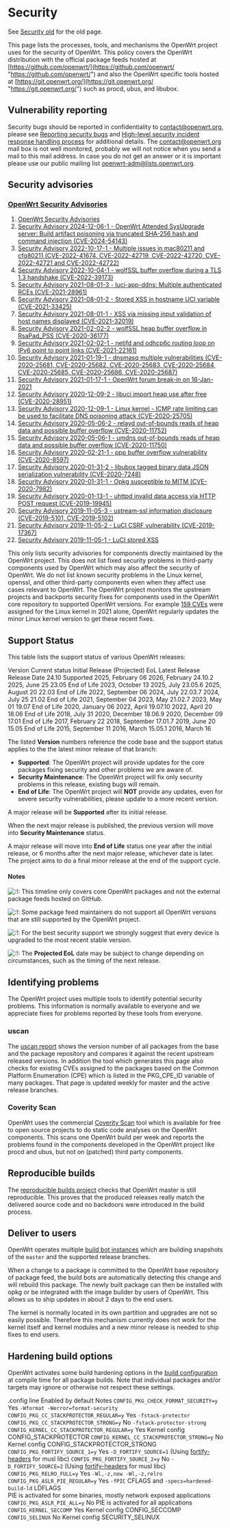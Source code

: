 # Security

See [Security old](/docs/guide-developer/security/old "docs:guide-developer:security:old") for the old page.

This page lists the processes, tools, and mechanisms the OpenWrt project uses for the security of OpenWrt. This policy covers the OpenWrt distribution with the official package feeds hosted at [https://github.com/openwrt/](https://github.com/openwrt/ "https://github.com/openwrt/") and also the OpenWrt specific tools hosted at [https://git.openwrt.org/](https://git.openwrt.org/ "https://git.openwrt.org/") such as procd, ubus, and libubox.

## Vulnerability reporting

Security bugs should be reported in confidentiality to [contact@openwrt.org](mailto:contact@openwrt.org "contact@openwrt.org"), please see [Reporting security bugs](/bugs#reporting_security_bugs "bugs") and [High-level security incident response handling process](/docs/guide-developer/security_incidents_response "docs:guide-developer:security_incidents_response") for additional details. The [contact@openwrt.org](mailto:contact@openwrt.org "contact@openwrt.org") mail box is not well monitored, probably we will not notice when you send a mail to this mail address. In case you do not get an answer or it is important please use our public mailing list [openwrt-adm@lists.openwrt.org](mailto:openwrt-adm@lists.openwrt.org "openwrt-adm@lists.openwrt.org").

## Security advisories

### [OpenWrt Security Advisories](/advisory/start "OpenWrt Security Advisories")

01. [OpenWrt Security Advisories](/advisory/start "advisory:start")
02. [Security Advisory 2024-12-06-1 - OpenWrt Attended SysUpgrade server: Build artifact poisoning via truncated SHA-256 hash and command injection (CVE-2024-54143)](/advisory/2024-12-06 "advisory:2024-12-06")
03. [Security Advisory 2022-10-17-1 - Multiple issues in mac80211 and cfg80211 (CVE-2022-41674, CVE-2022-42719, CVE-2022-42720, CVE-2022-42721 and CVE-2022-42722)](/advisory/2022-10-17-1 "advisory:2022-10-17-1")
04. [Security Advisory 2022-10-04-1 - wolfSSL buffer overflow during a TLS 1.3 handshake (CVE-2022-39173)](/advisory/2022-10-04-1 "advisory:2022-10-04-1")
05. [Security Advisory 2021-08-01-3 - luci-app-ddns: Multiple authenticated RCEs (CVE-2021-28961)](/advisory/2021-08-01-3 "advisory:2021-08-01-3")
06. [Security Advisory 2021-08-01-2 - Stored XSS in hostname UCI variable (CVE-2021-33425)](/advisory/2021-08-01-2 "advisory:2021-08-01-2")
07. [Security Advisory 2021-08-01-1 - XSS via missing input validation of host names displayed (CVE-2021-32019)](/advisory/2021-08-01-1 "advisory:2021-08-01-1")
08. [Security Advisory 2021-02-02-2 - wolfSSL heap buffer overflow in RsaPad\_PSS (CVE-2020-36177)](/advisory/2021-02-02-2 "advisory:2021-02-02-2")
09. [Security Advisory 2021-02-02-1 - netifd and odhcp6c routing loop on IPv6 point to point links (CVE-2021-22161)](/advisory/2021-02-02-1 "advisory:2021-02-02-1")
10. [Security Advisory 2021-01-19-1 - dnsmasq multiple vulnerabilities (CVE-2020-25681, CVE-2020-25682, CVE-2020-25683, CVE-2020-25684, CVE-2020-25685, CVE-2020-25686, CVE-2020-25687)](/advisory/2021-01-19-1 "advisory:2021-01-19-1")
11. [Security Advisory 2021-01-17-1 - OpenWrt forum break-in on 16-Jan-2021](/advisory/2021-01-17-1 "advisory:2021-01-17-1")
12. [Security Advisory 2020-12-09-2 - libuci import heap use after free (CVE-2020-28951)](/advisory/2020-12-09-2 "advisory:2020-12-09-2")
13. [Security Advisory 2020-12-09-1 - Linux kernel - ICMP rate limiting can be used to facilitate DNS poisoning attack (CVE-2020-25705)](/advisory/2020-12-09-1 "advisory:2020-12-09-1")
14. [Security Advisory 2020-05-06-2 - relayd out-of-bounds reads of heap data and possible buffer overflow (CVE-2020-11752)](/advisory/2020-05-06-2 "advisory:2020-05-06-2")
15. [Security Advisory 2020-05-06-1 - umdns out-of-bounds reads of heap data and possible buffer overflow (CVE-2020-11750)](/advisory/2020-05-06-1 "advisory:2020-05-06-1")
16. [Security Advisory 2020-02-21-1 - ppp buffer overflow vulnerability (CVE-2020-8597)](/advisory/2020-02-21-1 "advisory:2020-02-21-1")
17. [Security Advisory 2020-01-31-2 - libubox tagged binary data JSON serialization vulnerability (CVE-2020-7248)](/advisory/2020-01-31-2 "advisory:2020-01-31-2")
18. [Security Advisory 2020-01-31-1 - Opkg susceptible to MITM (CVE-2020-7982)](/advisory/2020-01-31-1 "advisory:2020-01-31-1")
19. [Security Advisory 2020-01-13-1 - uhttpd invalid data access via HTTP POST request (CVE-2019-19945)](/advisory/2020-01-13-1 "advisory:2020-01-13-1")
20. [Security Advisory 2019-11-05-3 - ustream-ssl information disclosure (CVE-2019-5101, CVE-2019-5102)](/advisory/2019-11-05-3 "advisory:2019-11-05-3")
21. [Security Advisory 2019-11-05-2 - LuCI CSRF vulnerability (CVE-2019-17367)](/advisory/2019-11-05-2 "advisory:2019-11-05-2")
22. [Security Advisory 2019-11-05-1 - LuCI stored XSS](/advisory/2019-11-05-1 "advisory:2019-11-05-1")

This only lists security advisories for components directly maintained by the OpenWrt project. This does not list fixed security problems in third-party components used by OpenWrt which may also affect the security of OpenWrt. We do not list known security problems in the Linux kernel, openssl, and other third-party components even when they affect use cases relevant to OpenWrt. The OpenWrt project monitors the upstream projects and backports security fixes for components used in the OpenWrt core repository to supported OpenWrt versions. For example [159 CVEs](https://www.cvedetails.com/product/47/Linux-Linux-Kernel.html?vendor_id=33 "https://www.cvedetails.com/product/47/Linux-Linux-Kernel.html?vendor_id=33") were assigned for the Linux kernel in 2021 alone, OpenWrt regularly updates the minor Linux kernel version to get these recent fixes.

## Support Status

This table lists the support status of various OpenWrt releases:

Version Current status Initial Release (Projected) EoL Latest Release Release Date 24.10 Supported 2025, February 06 2026, February 24.10.2 2025, June 25 23.05 End of Life 2023, October 13 2025, July 23.05.6 2025, August 20 22.03 End of Life 2022, September 06 2024, July 22.03.7 2024, July 25 21.02 End of Life 2021, September 04 2023, May 21.02.7 2023, May 01 19.07 End of Life 2020, January 06 2022, April 19.07.10 2022, April 20 18.06 End of Life 2018, July 31 2020, December 18.06.9 2020, December 09 17.01 End of Life 2017, February 22 2018, September 17.01.7 2019, June 20 15.05 End of Life 2015, September 11 2016, March 15.05.1 2016, March 16

The listed **Version** numbers reference the code base and the support status applies to the the latest minor release of that branch:

- **Supported**: The OpenWrt project will provide updates for the core packages fixing security and other problems we are aware of.
- **Security Maintenance**: The OpenWrt project will fix only security problems in this release, existing bugs will remain.
- **End of Life**: The OpenWrt project will **NOT** provide any updates, even for severe security vulnerabilities, please update to a more recent version.

A major release will be **Supported** after its initial release.

When the next major release is published, the previous version will move into **Security Maintenance** status.

A major release will move into **End of Life** status one year after the initial release, or 6 months after the next major release, whichever date is later. The project aims to do a final minor release at the end of the support cycle.

#### Notes

![:!:](/lib/images/smileys/exclaim.svg) This timeline only covers core OpenWrt packages and not the external package feeds hosted on GitHub.

![:!:](/lib/images/smileys/exclaim.svg) Some package feed maintainers do not support all OpenWrt versions that are still supported by the OpenWrt project.

![:!:](/lib/images/smileys/exclaim.svg) For the best security support we strongly suggest that every device is upgraded to the most recent stable version.

![:!:](/lib/images/smileys/exclaim.svg) The **Projected EoL** date may be subject to change depending on circumstances, such as the timing of the next release.

## Identifying problems

The OpenWrt project uses multiple tools to identify potential security problems. This information is normally available to everyone and we appreciate fixes for problems reported by these tools from everyone.

### uscan

The [uscan report](https://sdwalker.github.io/uscan/index.html "https://sdwalker.github.io/uscan/index.html") shows the version number of all packages from the base and the package repository and compares it against the recent upstream released versions. In addition the tool which generates this page also checks for existing CVEs assigned to the packages based on the Common Platform Enumeration (CPE) which is listed in the PKG\_CPE\_ID variable of many packages. That page is updated weekly for master and the active release branches.

### Coverity Scan

OpenWrt uses the commercial [Coverity Scan](https://scan.coverity.com/projects/openwrt "https://scan.coverity.com/projects/openwrt") tool which is available for free to open source projects to do static code analyses on the OpenWrt components. This scans one OpenWrt build per week and reports the problems found in the components developed in the OpenWrt project like procd and ubus, but not on (patched) third party components.

## Reproducible builds

The [reproducible builds project](https://reproducible.debian.net/openwrt/openwrt.html "https://reproducible.debian.net/openwrt/openwrt.html") checks that OpenWrt master is still reproducible. This proves that the produced releases really match the delivered source code and no backdoors were introduced in the build process.

## Deliver to users

OpenWrt operates multiple [build bot instances](/infrastructure#buildbot "infrastructure") which are building snapshots of the `master` and the supported release branches.

When a change to a package is committed to the OpenWrt base repository of package feed, the build bots are automatically detecting this change and will rebuild this package. The newly built package can then be installed with opkg or be integrated with the image builder by users of OpenWrt. This allows us to ship updates in about 2 days to the end users.

The kernel is normally located in its own partition and upgrades are not so easily possible. Therefore this mechanism currently does not work for the kernel itself and kernel modules and a new minor release is needed to ship fixes to end users.

## Hardening build options

OpenWrt activates some build hardening options in the [build configuration](https://git.openwrt.org/?p=openwrt%2Fopenwrt.git%3Ba%3Dblob%3Bf%3Dconfig%2FConfig-build.in "https://git.openwrt.org/?p=openwrt/openwrt.git;a=blob;f=config/Config-build.in") at compile time for all package builds. Note that individual packages and/or targets may ignore or otherwise not respect these settings.

.config line Enabled by default Notes `CONFIG_PKG_CHECK_FORMAT_SECURITY=y` Yes `-Wformat -Werror=format-security` `CONFIG_PKG_CC_STACKPROTECTOR_REGULAR=y` Yes `-fstack-protector` `CONFIG_PKG_CC_STACKPROTECTOR_STRONG=y` No `-fstack-protector-strong` `CONFIG_KERNEL_CC_STACKPROTECTOR_REGULAR=y` Yes Kernel config CONFIG\_STACKPROTECTOR `CONFIG_KERNEL_CC_STACKPROTECTOR_STRONG=y` No Kernel config CONFIG\_STACKPROTECTOR\_STRONG `CONFIG_PKG_FORTIFY_SOURCE_1=y` Yes `-D_FORTIFY_SOURCE=1` (Using [fortify-headers](https://git.2f30.org/fortify-headers/ "https://git.2f30.org/fortify-headers/") for musl libc) `CONFIG_PKG_FORTIFY_SOURCE_2=y` No `-D_FORTIFY_SOURCE=2` (Using [fortify-headers](https://git.2f30.org/fortify-headers/ "https://git.2f30.org/fortify-headers/") for musl libc) `CONFIG_PKG_RELRO_FULL=y` Yes `-Wl,-z,now -Wl,-z,relro` `CONFIG_PKG_ASLR_PIE_REGULAR=y` Yes `-fPIC` CFLAGS and `-specs=hardened-build-ld` LDFLAGS  
PIE is activated for some binaries, mostly network exposed applications `CONFIG_PKG_ASLR_PIE_ALL=y` No PIE is activated for all applications `CONFIG_KERNEL_SECCOMP` Yes Kernel config CONFIG\_SECCOMP `CONFIG_SELINUX` No Kernel config SECURITY\_SELINUX
